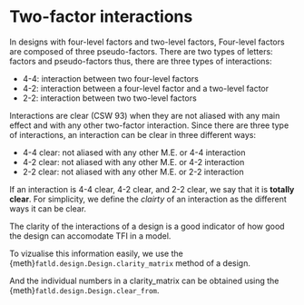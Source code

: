 # Two-factor interactions

<!-- TFI explanation:

- clear
- non-clear -->
In designs with four-level factors and two-level factors,
Four-level factors are composed of three pseudo-factors.
There are two types of letters: factors and pseudo-factors thus, there are three types of interactions:

- 4-4: interaction between two four-level factors
- 4-2: interaction between a four-level factor and a two-level factor
- 2-2: interaction between two two-level factors

Interactions are clear (CSW 93) when they are not aliased with any main effect and with any other two-factor interaction.
Since there are three type of interactions, an interaction can be clear in three different ways:

- 4-4 clear: not aliased with any other M.E. or 4-4 interaction
- 4-2 clear: not aliased with any other M.E. or 4-2 interaction
- 2-2 clear: not aliased with any other M.E. or 2-2 interaction

If an interaction is 4-4 clear, 4-2 clear, and 2-2 clear, we say that it is **totally clear**.
For simplicity, we define the *clairty* of an interaction as the different ways it can be clear.

The clarity of the interactions of a design is a good indicator of how good the design can accomodate TFI in a model.

To vizualise this information easily, we use the {meth}`fatld.design.Design.clarity_matrix` method of a design.

<!-- add example in code block-->

And the individual numbers in a clarity_matrix can be obtained using the {meth}`fatld.design.Design.clear_from`.
